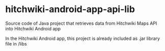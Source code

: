 hitchwiki-android-app-api-lib
=============================

Source code of Java project that retrieves data from Hitchwiki Maps API into Hitchwiki Android app

In the Hitchwiki Android app, this project is already included as .jar library file in /libs
